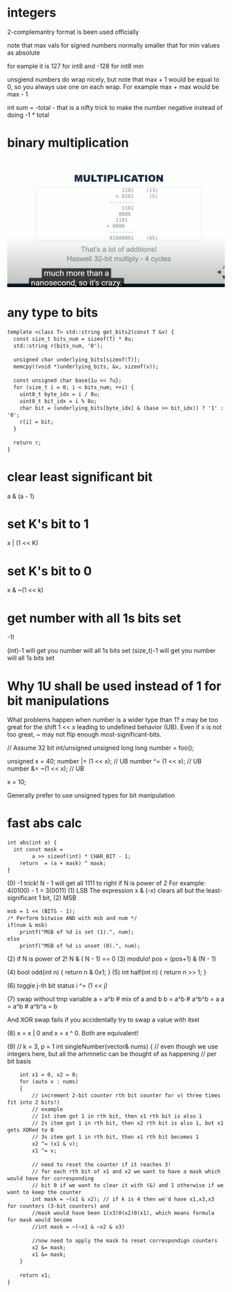 # integers

2-complemantry format is been used officially

note that max vals for signed numbers normally smaller that for min values as absolute

for eample it is 127 for int8 and -128 for int8 min

unsgiend numbers do wrap nicely, but note that max + 1 would be equal to 0, so you always use one on each wrap. For example max + max would be max - 1

int sum = -total - that is a nifty trick to make the number negative instead of doing -1 * total


# binary multiplication

![](images/asm/binary_multiplications.JPG)

# any type to bits

```
template <class T> std::string get_bits2(const T &v) {
  const size_t bits_num = sizeof(T) * 8u;
  std::string r(bits_num, '0');

  unsigned char underlying_bits[sizeof(T)];
  memcpy((void *)underlying_bits, &v, sizeof(v));

  const unsigned char base{1u << 7u};
  for (size_t i = 0; i < bits_num; ++i) {
    uint8_t byte_idx = i / 8u;
    uint8_t bit_idx = i % 8u;
    char bit = (underlying_bits[byte_idx] & (base >> bit_idx)) ? '1' : '0';
    r[i] = bit;
  }

  return r;
}
```

# clear least significant bit
a & (a - 1)

# set K's bit to 1
x | (1 << K)

# set K's bit to 0

x & ~(1 << k)

# get number with all 1s bits set

-1!

(int)-1 will get you number will all 1s bits set
(size_t)-1 will get you number will all 1s bits set

#  Why 1U shall be used instead of 1 for bit manipulations

What problems happen when number is a wider type than 1?
x may be too great for the shift 1 << x leading to undefined behavior (UB). Even if x is not too great, ~ may not flip enough most-significant-bits.

// Assume 32 bit int/unsigned
unsigned long long number = foo();

unsigned x = 40; 
number |= (1 << x);  // UB
number ^= (1 << x);  // UB
number &= ~(1 << x); // UB

x = 10;

Generally prefer to use unsigned types for bit manipulation


# fast abs calc

```
int abs(int a) {
  int const mask = 
        a >> sizeof(int) * CHAR_BIT - 1;
    return  = (a + mask) ^ mask;
}
```



(0) -1 trick! N - 1 will get all 1111 to right if N is power of 2
 For example: 4(0100) - 1 = 3(0011)
(1) LSB The expression x & (-x) clears all but the least-significant 1 bit,
(2) MSB

    msb = 1 << (BITS - 1);
    /* Perform bitwise AND with msb and num */
    if(num & msb)
        printf("MSB of %d is set (1).", num);
    else
        printf("MSB of %d is unset (0).", num);

(2) if N is power of 2! N & ( N - 1) == 0
(3) modulo!  pos = (pos+1) & (N - 1)

(4) bool odd(int n) { return n & 0x1; }
(5) int half(int n) { return n >> 1; }

(6) toggle j-th bit status
  i ^= (1 << j)

(7) swap without tmp variable
a = a^b      # mix of a and b
b = a^b      # a^b^b = a
a = a^b      # a^b^a = b

And XOR swap fails if you accidentally try to swap a value with itsel

(8) x = x | 0 and x = x ^ 0. Both are equivalent!

(9)     // k = 3, p = 1 
    int singleNumber(vector<int>& nums)
    {
        // even though we use integers here, but all the arhmnetic can be thought of as happening
        // per bit basis
        
        int x1 = 0, x2 = 0;
        for (auto v : nums)
        {
            // increment 2-bit counter rth bit counter for v( three times fit into 2 bits!)
            // example
            // 1st item got 1 in rth bit, then x1 rth bit is also 1
            // 2s item got 1 in rth bit, then x2 rth bit is also 1, but x1 gets XORed to 0
            // 3s item got 1 in rth bit, then x1 rth bit becomes 1
            x2 ^= (x1 & v);
            x1 ^= v;
            
            // need to reset the counter if it reaches 3!
            // for each rth bit of x1 and x2 we want to have a mask which would have for corresponding
            // bit 0 if we want to clear it with (&) and 1 otherwise if we want to keep the counter
            int mask = ~(x1 & x2); // if k is 4 then we'd have x1,x3,x3 for counters (3-bit counters) and
            //mask would have been 1(x3)0(x2)0(x1), which means formula for mask would become 
            //int mask = ~(~x1 & ~x2 & x3)
            
            //now need to apply the mask to reset correspondign counters 
            x2 &= mask;
            x1 &= mask;
        }
        
        return x1;
    }